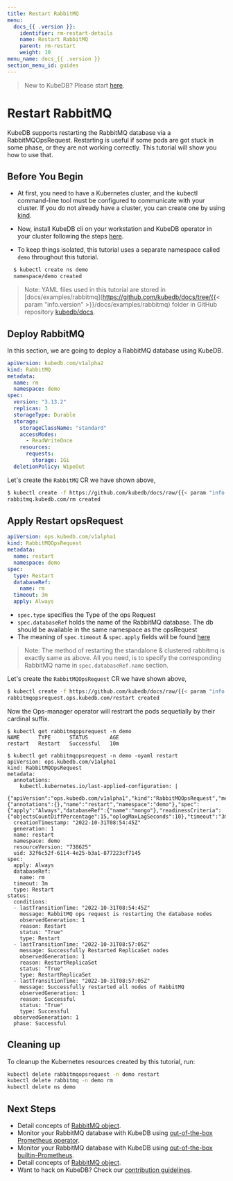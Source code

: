 ```yaml
---
title: Restart RabbitMQ
menu:
  docs_{{ .version }}:
    identifier: rm-restart-details
    name: Restart RabbitMQ
    parent: rm-restart
    weight: 10
menu_name: docs_{{ .version }}
section_menu_id: guides
---
```


> New to KubeDB? Please start [here](/docs/README.md).

# Restart RabbitMQ

KubeDB supports restarting the RabbitMQ database via a RabbitMQOpsRequest. Restarting is useful if some pods are got stuck in some phase, or they are not working correctly. This tutorial will show you how to use that.

## Before You Begin

- At first, you need to have a Kubernetes cluster, and the kubectl command-line tool must be configured to communicate with your cluster. If you do not already have a cluster, you can create one by using [kind](https://kind.sigs.k8s.io/docs/user/quick-start/).

- Now, install KubeDB cli on your workstation and KubeDB operator in your cluster following the steps [here](/docs/setup/README.md).

- To keep things isolated, this tutorial uses a separate namespace called `demo` throughout this tutorial.

```bash
  $ kubectl create ns demo
  namespace/demo created
  ```

> Note: YAML files used in this tutorial are stored in [docs/examples/rabbitmq](https://github.com/kubedb/docs/tree/{{< param "info.version" >}}/docs/examples/rabbitmq) folder in GitHub repository [kubedb/docs](https://github.com/kubedb/docs).

## Deploy RabbitMQ

In this section, we are going to deploy a RabbitMQ database using KubeDB.

```yaml
apiVersion: kubedb.com/v1alpha2
kind: RabbitMQ
metadata:
  name: rm
  namespace: demo
spec:
  version: "3.13.2"
  replicas: 3
  storageType: Durable
  storage:
    storageClassName: "standard"
    accessModes:
      - ReadWriteOnce
    resources:
      requests:
        storage: 1Gi
  deletionPolicy: WipeOut
```

Let's create the `RabbitMQ` CR we have shown above,

```bash
$ kubectl create -f https://github.com/kubedb/docs/raw/{{< param "info.version" >}}/docs/examples/rabbitmq/restart/rm.yaml
rabbitmq.kubedb.com/rm created
```

## Apply Restart opsRequest

```yaml
apiVersion: ops.kubedb.com/v1alpha1
kind: RabbitMQOpsRequest
metadata:
  name: restart
  namespace: demo
spec:
  type: Restart
  databaseRef:
    name: rm
  timeout: 3m
  apply: Always
```

- `spec.type` specifies the Type of the ops Request
- `spec.databaseRef` holds the name of the RabbitMQ database.  The db should be available in the same namespace as the opsRequest
- The meaning of `spec.timeout` & `spec.apply` fields will be found [here](/docs/guides/rabbitmq/concepts/opsrequest.md#spectimeout)

> Note: The method of restarting the standalone & clustered rabbitmq is exactly same as above. All you need, is to specify the corresponding RabbitMQ name in `spec.databaseRef.name` section.

Let's create the `RabbitMQOpsRequest` CR we have shown above,

```bash
$ kubectl create -f https://github.com/kubedb/docs/raw/{{< param "info.version" >}}/docs/examples/rabbitmq/restart/ops.yaml
rabbitmqopsrequest.ops.kubedb.com/restart created
```

Now the Ops-manager operator will restrart the pods sequetially by their cardinal suffix.

```shell
$ kubectl get rabbitmqopsrequest -n demo
NAME      TYPE      STATUS       AGE
restart   Restart   Successful   10m

$ kubectl get rabbitmqopsrequest -n demo -oyaml restart
apiVersion: ops.kubedb.com/v1alpha1
kind: RabbitMQOpsRequest
metadata:
  annotations:
    kubectl.kubernetes.io/last-applied-configuration: |
      {"apiVersion":"ops.kubedb.com/v1alpha1","kind":"RabbitMQOpsRequest","metadata":{"annotations":{},"name":"restart","namespace":"demo"},"spec":{"apply":"Always","databaseRef":{"name":"mongo"},"readinessCriteria":{"objectsCountDiffPercentage":15,"oplogMaxLagSeconds":10},"timeout":"3m","type":"Restart"}}
  creationTimestamp: "2022-10-31T08:54:45Z"
  generation: 1
  name: restart
  namespace: demo
  resourceVersion: "738625"
  uid: 32f6c52f-6114-4e25-b3a1-877223cf7145
spec:
  apply: Always
  databaseRef:
    name: rm
  timeout: 3m
  type: Restart
status:
  conditions:
  - lastTransitionTime: "2022-10-31T08:54:45Z"
    message: RabbitMQ ops request is restarting the database nodes
    observedGeneration: 1
    reason: Restart
    status: "True"
    type: Restart
  - lastTransitionTime: "2022-10-31T08:57:05Z"
    message: Successfully Restarted ReplicaSet nodes
    observedGeneration: 1
    reason: RestartReplicaSet
    status: "True"
    type: RestartReplicaSet
  - lastTransitionTime: "2022-10-31T08:57:05Z"
    message: Successfully restarted all nodes of RabbitMQ
    observedGeneration: 1
    reason: Successful
    status: "True"
    type: Successful
  observedGeneration: 1
  phase: Successful
```


## Cleaning up

To cleanup the Kubernetes resources created by this tutorial, run:

```bash
kubectl delete rabbitmqopsrequest -n demo restart
kubectl delete rabbitmq -n demo rm
kubectl delete ns demo
```

## Next Steps

- Detail concepts of [RabbitMQ object](/docs/guides/rabbitmq/concepts/rabbitmq.md).
- Monitor your RabbitMQ database with KubeDB using [out-of-the-box Prometheus operator](/docs/guides/rabbitmq/monitoring/using-prometheus-operator.md).
- Monitor your RabbitMQ database with KubeDB using [out-of-the-box builtin-Prometheus](/docs/guides/rabbitmq/monitoring/using-builtin-prometheus.md).
- Detail concepts of [RabbitMQ object](/docs/guides/rabbitmq/concepts/rabbitmq.md).
- Want to hack on KubeDB? Check our [contribution guidelines](/docs/CONTRIBUTING.md).
